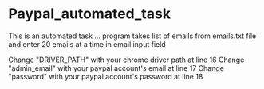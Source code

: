 # Paypal_automated_task
This is an automated task ... program takes list of emails from emails.txt file  and enter 20 emails at a time in email input field

Change "DRIVER_PATH" with your chrome driver path at line 16
Change "admin_email" with your paypal account's email at line 17
Change "password" with your paypal account's password at line 18
